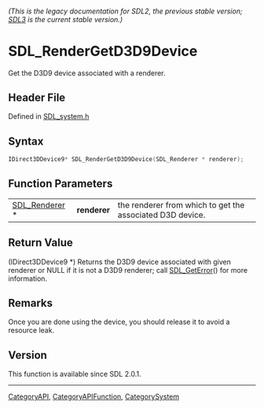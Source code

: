 ###### (This is the legacy documentation for SDL2, the previous stable version; [SDL3](https://wiki.libsdl.org/SDL3/) is the current stable version.)
# SDL_RenderGetD3D9Device

Get the D3D9 device associated with a renderer.

## Header File

Defined in [SDL_system.h](https://github.com/libsdl-org/SDL/blob/SDL2/include/SDL_system.h)

## Syntax

```c
IDirect3DDevice9* SDL_RenderGetD3D9Device(SDL_Renderer * renderer);
```

## Function Parameters

|                                |              |                                                           |
| ------------------------------ | ------------ | --------------------------------------------------------- |
| [SDL_Renderer](SDL_Renderer) * | **renderer** | the renderer from which to get the associated D3D device. |

## Return Value

(IDirect3DDevice9 *) Returns the D3D9 device associated with given renderer
or NULL if it is not a D3D9 renderer; call [SDL_GetError](SDL_GetError)()
for more information.

## Remarks

Once you are done using the device, you should release it to avoid a
resource leak.

## Version

This function is available since SDL 2.0.1.

----
[CategoryAPI](CategoryAPI), [CategoryAPIFunction](CategoryAPIFunction), [CategorySystem](CategorySystem)

